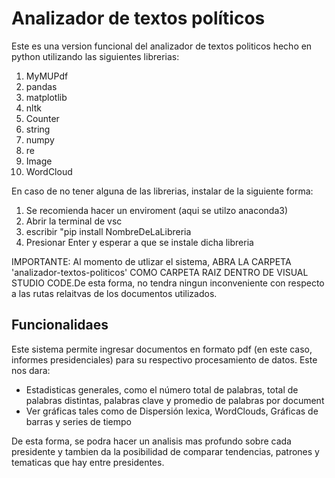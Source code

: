 # Analizador de textos políticos

Este es una version funcional del analizador de textos politicos hecho en python utilizando las siguientes librerias:
1. MyMUPdf
2. pandas
3. matplotlib
4. nltk
5. Counter
6. string
7. numpy
8. re
9. Image
10. WordCloud

En caso de no tener alguna de las librerias, instalar de la siguiente forma:

1. Se recomienda hacer un enviroment (aqui se utilzo anaconda3)
2. Abrir la terminal de vsc
3. escribir "pip install NombreDeLaLibreria
4. Presionar Enter y esperar a que se instale dicha libreria

IMPORTANTE: Al momento de utlizar el sistema, ABRA LA CARPETA 'analizador-textos-politicos' COMO CARPETA RAIZ DENTRO DE VISUAL STUDIO CODE.De esta forma, no tendra ningun inconveniente con respecto a las rutas relaitvas de los documentos utilizados.

<h2>Funcionalidaes</h2>
Este sistema permite ingresar documentos en formato pdf (en este caso, informes presidenciales) para su respectivo procesamiento de datos. Este nos dara:


- Estadisticas generales, como el número total de palabras, total de palabras distintas, palabras clave y promedio de palabras por document
- Ver gráficas tales como de Dispersión lexica, WordClouds, Gráficas de barras y series de tiempo

De esta forma, se podra hacer un analisis mas profundo sobre cada presidente y tambien da la posibilidad de comparar tendencias, patrones y tematicas que hay entre presidentes.
